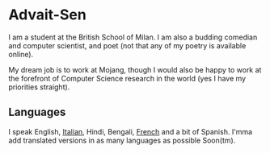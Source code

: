 # Advait-Sen 
I am a student at the British School of Milan.
I am also a budding comedian and computer scientist, and poet (not that any of my poetry is available online).

My dream job is to work at Mojang, though I would also be happy to work at the forefront of Computer Science
research in the world (yes I have my priorities straight).

## Languages
I speak English, [Italian](README-IT.md), Hindi, Bengali, [French](README-FR.md) and a bit of Spanish. I'mma add translated versions in as many
languages as possible Soon(tm).

